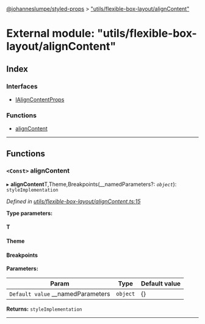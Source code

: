 [@johanneslumpe/styled-props](../README.md) > ["utils/flexible-box-layout/alignContent"](../modules/_utils_flexible_box_layout_aligncontent_.md)

# External module: "utils/flexible-box-layout/alignContent"

## Index

### Interfaces

* [IAlignContentProps](../interfaces/_utils_flexible_box_layout_aligncontent_.ialigncontentprops.md)

### Functions

* [alignContent](_utils_flexible_box_layout_aligncontent_.md#aligncontent)

---

## Functions

<a id="aligncontent"></a>

### `<Const>` alignContent

▸ **alignContent**T,Theme,Breakpoints(__namedParameters?: *`object`*): `styleImplementation`

*Defined in [utils/flexible-box-layout/alignContent.ts:15](https://github.com/johanneslumpe/styled-props/blob/3abf398/src/utils/flexible-box-layout/alignContent.ts#L15)*

**Type parameters:**

#### T 
#### Theme 
#### Breakpoints 
**Parameters:**

| Param | Type | Default value |
| ------ | ------ | ------ |
| `Default value` __namedParameters | `object` |  {} |

**Returns:** `styleImplementation`

___

